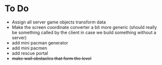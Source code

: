 # To Do

- Assign all server game objects transform data
- Make the screen coordinate converter a bit more generic (should really 
be something called by the client in case we build something without a server)
- add mini pacman generator
- add mini pacmen
- add rescue portal
- ~~make wall obstacles that form the level~~
